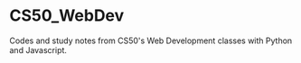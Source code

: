 # CS50_WebDev
Codes and study notes from CS50's Web Development classes with Python and Javascript.
